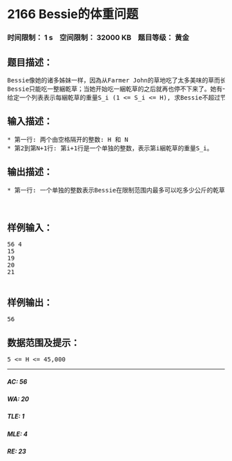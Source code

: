 # 2166 Bessie的体重问题   
### 时间限制： 1 s&nbsp;&nbsp;&nbsp;&nbsp;空间限制： 32000 KB&nbsp;&nbsp;&nbsp;&nbsp;题目等级： 黄金  
## 题目描述：  

<pre>
Bessie像她的诸多姊妹一样，因為从Farmer John的草地吃了太多美味的草而长出了太多的赘肉。所以FJ将她置於一个及其严格的节食计划之中。她每天不能吃多过H公斤的乾草。
Bessie只能吃一整綑乾草；当她开始吃一綑乾草的之后就再也停不下来了。她有一个完整的N (1 <= N <= 500)綑可以给她当作晚餐的乾草的清单。她自然想要尽量吃到更多的乾草。很自然地，每綑乾草只能被吃一次（即使在列表中相同的重量可能出现2次，但是这表示的是两綑乾草，其中每綑乾草最多只能被吃掉一次）。
给定一个列表表示每綑乾草的重量S_i (1 <= S_i <= H), 求Bessie不超过节食的限制的前提下可以吃掉多少乾草（注意一旦她开始吃一綑乾草就会把那一綑乾草全部吃完）。
</pre>
  
  
## 输入描述：  

<pre>
* 第一行: 两个由空格隔开的整数: H 和 N
* 第2到第N+1行: 第i+1行是一个单独的整数，表示第i綑乾草的重量S_i。
</pre>
  
  
## 输出描述：  

<pre>
* 第一行: 一个单独的整数表示Bessie在限制范围内最多可以吃多少公斤的乾草。
 
 
</pre>
  
  
## 样例输入：  

<pre>
56 4  
15  
19  
20  
21
 
</pre>
  
  
## 样例输出：  

<pre>
56
</pre>
  
  
## 数据范围及提示：  

<pre>
5 <= H <= 45,000
</pre>
  
  
***  

##### AC: 56  
##### WA: 20  
##### TLE: 1  
##### MLE: 4  
##### RE: 23  
